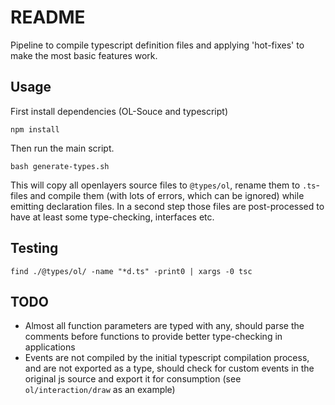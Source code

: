 # README 

Pipeline to compile typescript definition files and 
applying 'hot-fixes' to make the most basic 
features work. 

## Usage

First install dependencies (OL-Souce and typescript)

~~~
npm install 
~~~ 

Then run the main script.

~~~
bash generate-types.sh
~~~

This will copy all openlayers source files to `@types/ol`, 
rename them to `.ts`-files and compile them (with lots of errors,
which can be ignored) 
while emitting declaration files.
In a second step those files are post-processed to 
have at least some type-checking, interfaces etc.

## Testing 

~~~
find ./@types/ol/ -name "*d.ts" -print0 | xargs -0 tsc 
~~~

## TODO

 - Almost all function parameters are typed with any, should parse the comments before functions to provide 
 better type-checking in applications
- Events are not compiled by the initial 
typescript compilation process, 
and are not exported as a type, 
should check for custom events in the 
original js source and export it for 
consumption (see `ol/interaction/draw` as
an example)
